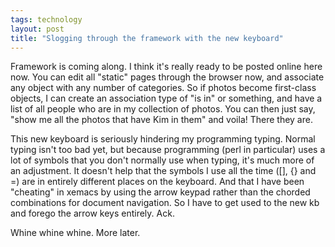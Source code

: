```yaml
---
tags: technology
layout: post
title: "Slogging through the framework with the new keyboard"
---
```




Framework is coming along. I think it's really ready to be posted online here now. You can edit all "static" pages through the browser now, and associate any object with any number of categories. So if photos become first-class objects, I can create an association type of "is in" or something, and have a list of all people who are in my collection of photos. You can then just say, "show me all the photos that have Kim in them" and voila! There they are.

<p>This new keyboard is seriously hindering my programming typing. Normal typing isn't too bad yet, but because programming (perl in particular) uses a lot of symbols that you don't normally use when typing, it's much more of an adjustment. It doesn't help that the symbols I use all the time ([], {} and =) are in entirely different places on the keyboard. And that I have been "cheating" in xemacs by using the arrow keypad rather than the chorded combinations for document navigation. So I have to get used to the new kb and forego the arrow keys entirely. Ack.</p>

<p>Whine whine whine. More later.</p>


